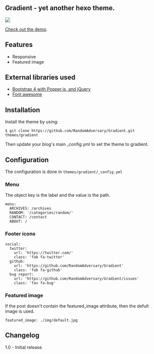 ## Gradient - yet another hexo theme.
![](https://i.imgur.com/QBA9Z3i.jpg)

[Check out the demo](https://randomadversary.com/Gradient/).

## Features
- Responsive
- Featured image

## External libraries used
- [Bootstrap 4 with Popper.js, and jQuery](https://getbootstrap.com/)
- [Font awesome](https://fontawesome.com/)

## Installation

Install the theme by using:

`$ git clone https://github.com/RandomAdversary/Gradient.git themes/gradient`

Then update your blog's main _config.yml to set the theme to gradient.

## Configuration
The configuration is done in `themes/gradient/_config.yml`
### Menu
The object key is the label and the value is the path.
```
menu:
  ARCHIVES: /archives
  RANDOM: '/categories/random/'
  CONTACT: /contact
  ABOUT: /
```

### Footer icons
```
social:
  twitter:
    url: 'https://twitter.com/'
    class: 'fab fa-twitter'
  github:
    url: 'https://github.com/RandomAdversary/Gradient'
    class: 'fab fa-github'
  bug report:
    url: 'https://github.com/RandomAdversary/Gradient/issues'
    class: 'fas fa-bug'
```

### Featured image
If the post doesn't contain the featured_image attribute, then the defult image is used.

`featured_image: ./img/default.jpg`

## Changelog
1.0 - Initial release.
